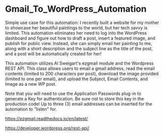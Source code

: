 # Gmail_To_WordPress_Automation

Simple use case for this automation: I recently built a website for my mother to showcase her beautiful paintings to the world, but her tech savvy is limited. This automation eliminates her need to log into the WordPress dashboard and figure out how to draft a post, insert a featured image, and publish for public view. Instead, she can simply email her painting to me, along with a short description and the subject line as the title of the post, and a post will be automatically created for her!

This automation utilizes Al Sweigart's ezgmail module and the Wordpress REST API. This class allows users to email a gmail address, read the email contents (limited to 200 characters per post), download the image provided (limited to one per email), and upload the Subject, Email Contents, and Image as a new WP post.

Note that you will need to use the Application Passwords plug-in to generate a Key for authentication. Be sure not to store this key in the production code! Up to three (3) email addresses can be inserted for the automation to "listen" for.

https://ezgmail.readthedocs.io/en/latest/

https://developer.wordpress.org/rest-api/

